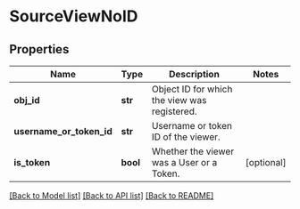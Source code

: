 # SourceViewNoID

## Properties
Name | Type | Description | Notes
------------ | ------------- | ------------- | -------------
**obj_id** | **str** | Object ID for which the view was registered. | 
**username_or_token_id** | **str** | Username or token ID of the viewer. | 
**is_token** | **bool** | Whether the viewer was a User or a Token. | [optional] 

[[Back to Model list]](../README.md#documentation-for-models) [[Back to API list]](../README.md#documentation-for-api-endpoints) [[Back to README]](../README.md)


